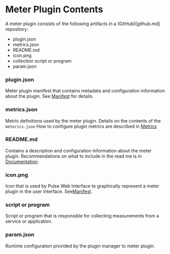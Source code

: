 Meter Plugin Contents
=====================

A meter plugin consists of the following artifacts in a (GitHub)[github.md] repository:

- plugin.json
- metrics.json
- README.md
- icon.png
- collection script or program
- param.json

### plugin.json

Meter plugin manifest that contains metadata and configuration information about the plugin. See [Manifest](reference/manifest.md) for details.

### metrics.json

Metric definitions used by the meter plugin. Details on the contents of the `meterics.json` How to configure plugin metrics  are described in [Metrics](reference/metrics.md)

### README.md

Contains a description and configuration information about the meter plugin. Recommendations on what to include in the read me is in [Documentation](reference/documentation.md).

### icon.png

Icon that is used by Pulse Web Interface to graphically represent a meter plugin in the user interface. See[Manifest](reference/manifest.md#icon).

### script or program

Script or program that is responsible for collecting measurements from a service or application.

### param.json

Runtime configuration provided by the plugin manager to meter plugin.




